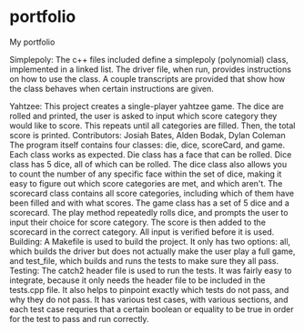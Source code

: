 # portfolio
My portfolio

Simplepoly:
The c++ files included define a simplepoly (polynomial) class, implemented in a linked list. The driver file, when run, provides instructions on how to use the class. A couple transcripts are provided that show how the class behaves when certain instructions are given.

Yahtzee:
This project creates a single-player yahtzee game. The dice are rolled and printed, the user is asked to input which score category they would like to score. This repeats until all categories are filled. Then, the total score is printed.
Contributors: Josiah Bates, Alden Bodak, Dylan Coleman
The program itself contains four classes: die, dice, scoreCard, and game. Each class works as expected. Die class has a face that can be rolled. Dice class has 5 dice, all of which can be rolled. The dice class also allows you to count the number of any specific face within the set of dice, making it easy to figure out which score categories are met, and which aren't. The scorecard class contains all score categories, including which of them have been filled and with what scores. The game class has a set of 5 dice and a scorecard. The play method repeatedly rolls dice, and prompts the user to input their choice for score category. The score is then added to the scorecard in the correct category. All input is verified before it is used.
Building: A Makefile is used to build the project. It only has two options: all, which builds the driver but does not actually make the user play a full game, and test_file, which builds and runs the tests to make sure they all pass.
Testing: The catch2 header file is used to run the tests. It was fairly easy to integrate, because it only needs the header file to be included in the tests.cpp file. It also helps to pinpoint exactly which tests do not pass, and why they do not pass. It has various test cases, with various sections, and each test case requries that a certain boolean or equality to be true in order for the test to pass and run correctly.
